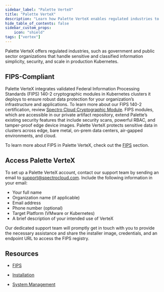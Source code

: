 ```yaml
---
sidebar_label: "Palette VerteX"
title: "Palette VerteX"
description: "Learn how Palette VerteX enables regulated industries to meet stringent security requirements."
hide_table_of_contents: false
sidebar_custom_props: 
    icon: "shield"
tags: ["vertex"]
---
```



Palette VerteX offers regulated industries, such as government and public sector organizations that handle sensitive and classified information simplicity, security, and scale in production Kubernetes.

## FIPS-Compliant

Palette VerteX integrates validated Federal Information Processing Standards (FIPS) 140-2 cryptographic modules in Kubernetes clusters it deploys to ensure robust data protection for your organization’s infrastructure and applications. To learn more about our FIPS 140-2 certification, review [Spectro Cloud Cryptographic Module](https://csrc.nist.gov/projects/cryptographic-module-validation-program/certificate/4349). FIPS modules, which are accessible in our private artifact repository, extend Palette’s existing security features that include security scans, powerful RBAC, and tamper-proof edge device images. Palette VerteX protects sensitive data in clusters across edge, bare metal, on-prem data centers, air-gapped environments, and cloud. 


To learn more about FIPS in Palette VerteX, check out the [FIPS](/vertex/fips) section.

## Access Palette VerteX

To set up a Palette VerteX account, contact our support team by sending an email to support@spectrocloud.com. Include the following information in your email:

- Your full name
- Organization name (if applicable)
- Email address
- Phone number (optional)
- Target Platform (VMware or Kubernetes)
- A brief description of your intended use of VerteX


Our dedicated support team will promptly get in touch with you to provide the necessary assistance and share the installer image, credentials, and an endpoint URL to access the FIPS registry.

## Resources

- [FIPS](/vertex/fips)


- [Installation](/vertex/install-palette-vertex)


- [System Management](/vertex/system-management)




<br />

<br />


